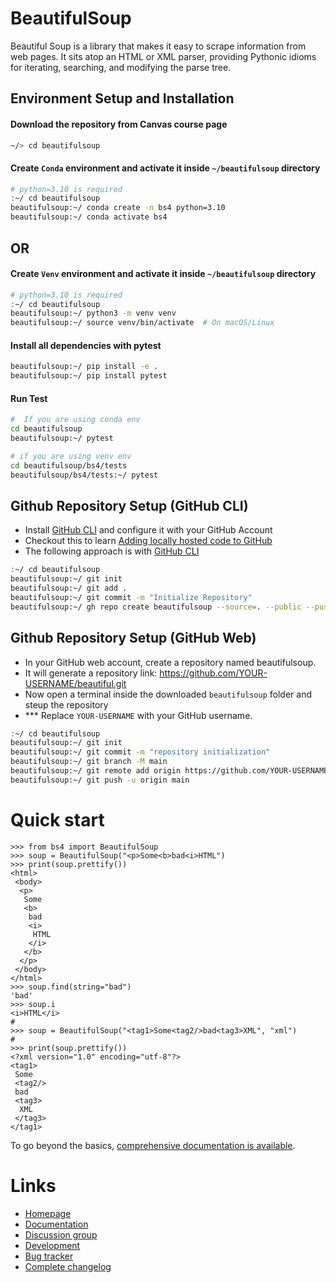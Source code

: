# BeautifulSoup
Beautiful Soup is a library that makes it easy to scrape information
from web pages. It sits atop an HTML or XML parser, providing Pythonic
idioms for iterating, searching, and modifying the parse tree.

## Environment Setup and Installation

#### Download the repository from Canvas course page

```bash
~/> cd beautifulsoup
```
#### Create ```Conda``` environment and activate it inside ```~/beautifulsoup``` directory
```bash
# python=3.10 is required
:~/ cd beautifulsoup
beautifulsoup:~/ conda create -n bs4 python=3.10
beautifulsoup:~/ conda activate bs4
```

## OR

#### Create ```Venv``` environment and activate it inside ```~/beautifulsoup``` directory
```bash
# python=3.10 is required
:~/ cd beautifulsoup
beautifulsoup:~/ python3 -m venv venv
beautifulsoup:~/ source venv/bin/activate  # On macOS/Linux
```

#### Install all dependencies with pytest
```bash
beautifulsoup:~/ pip install -e .
beautifulsoup:~/ pip install pytest
```


#### Run Test
```bash
#  If you are using conda env
cd beautifulsoup
beautifulsoup:~/ pytest
```
```bash
# if you are using venv env
cd beautifulsoup/bs4/tests
beautifulsoup/bs4/tests:~/ pytest
```

## Github Repository Setup (GitHub CLI)
- Install [GitHub CLI](https://cli.github.com/) and configure it with your GitHub Account 
- Checkout this to learn [Adding locally hosted code to GitHub](https://docs.github.com/en/migrations/importing-source-code/using-the-command-line-to-import-source-code/adding-locally-hosted-code-to-github)
- The following approach is with [GitHub CLI](https://cli.github.com/)
```bash
:~/ cd beautifulsoup
beautifulsoup:~/ git init
beautifulsoup:~/ git add .
beautifulsoup:~/ git commit -m "Initialize Repository" 
beautifulsoup:~/ gh repo create beautifulsoup --source=. --public --push
```

## Github Repository Setup (GitHub Web)
- In your GitHub web account, create a repository named beautifulsoup. 
- It will generate a repository link: https://github.com/YOUR-USERNAME/beautiful.git
- Now open a terminal inside the downloaded ```beautifulsoup``` folder and steup the repository
- *** Replace ```YOUR-USERNAME``` with your GitHub username.

```bash
:~/ cd beautifulsoup
beautifulsoup:~/ git init
beautifulsoup:~/ git commit -m "repository initialization"
beautifulsoup:~/ git branch -M main
beautifulsoup:~/ git remote add origin https://github.com/YOUR-USERNAME/beautiful.git
beautifulsoup:~/ git push -u origin main
```



# Quick start

```
>>> from bs4 import BeautifulSoup
>>> soup = BeautifulSoup("<p>Some<b>bad<i>HTML")
>>> print(soup.prettify())
<html>
 <body>
  <p>
   Some
   <b>
    bad
    <i>
     HTML
    </i>
   </b>
  </p>
 </body>
</html>
>>> soup.find(string="bad")
'bad'
>>> soup.i
<i>HTML</i>
#
>>> soup = BeautifulSoup("<tag1>Some<tag2/>bad<tag3>XML", "xml")
#
>>> print(soup.prettify())
<?xml version="1.0" encoding="utf-8"?>
<tag1>
 Some
 <tag2/>
 bad
 <tag3>
  XML
 </tag3>
</tag1>
```

To go beyond the basics, [comprehensive documentation is available](https://www.crummy.com/software/BeautifulSoup/bs4/doc/).

# Links

* [Homepage](https://www.crummy.com/software/BeautifulSoup/bs4/)
* [Documentation](https://www.crummy.com/software/BeautifulSoup/bs4/doc/)
* [Discussion group](https://groups.google.com/group/beautifulsoup/)
* [Development](https://code.launchpad.net/beautifulsoup/)
* [Bug tracker](https://bugs.launchpad.net/beautifulsoup/)
* [Complete changelog](https://bazaar.launchpad.net/~leonardr/beautifulsoup/bs4/view/head:/CHANGELOG)